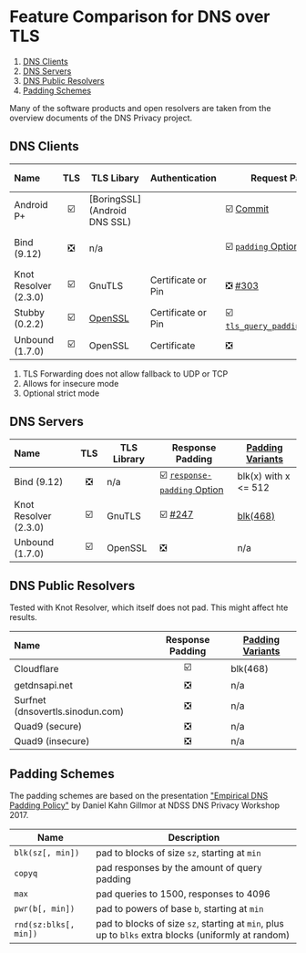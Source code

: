 # Feature Comparison for DNS over TLS

1. [DNS Clients](#dns-clients)
2. [DNS Servers](#dns-servers)
3. [DNS Public Resolvers](#dns-public-resolvers)
4. [Padding Schemes](#padding-schemes)

<!--
☑️
❎
✅
❌
-->

Many of the software products and open resolvers are taken from the overview documents of the DNS Privacy project.

## DNS Clients

| Name                  | TLS   | TLS Libary                   | Authentication     | Request Padding                                    | [Padding Variants](#padding-schemes) | Notes |
| :-------------------- | :---: | ---------------------------- | ------------------ | -------------------------------------------------- | ------------------------------------ | ----- |
| Android P+            | ☑️    | [BoringSSL](Android DNS SSL) |                    | ☑️ [Commit][Bionic request padding]                | blk(128)                             |       |
| Bind (9.12)           | ❎     | n/a                          |                    | ☑️ [`padding` Option][Bind request padding]        | blk(x) with x <= 512                 |       |
| Knot Resolver (2.3.0) | ☑️    | GnuTLS                       | Certificate or Pin | ❎ [#303][Knot Res #303]                            | n/a                                  | 1, 2  |
| Stubby (0.2.2)        | ☑️    | [OpenSSL][Stubby OpenSSL]    | Certificate or Pin | ☑️ [`tls_query_padding_blocksize`][Stubby padding] | blk(x)                               | 3     |
| Unbound (1.7.0)       | ☑️    | OpenSSL                      | Certificate        | ❎                                                  | n/a                                  |       |

1. TLS Forwarding does not allow fallback to UDP or TCP
2. Allows for insecure mode
3. Optional strict mode

[#]: # (Base for all the DNS over TLS forwarding in Android)
[#]: https://android.googlesource.com/platform/system/netd/+/master/server/dns/

## DNS Servers

| Name                  | TLS   | TLS Library | Response Padding                                      | [Padding Variants](#padding-schemes) |
| :-------------------- | :---: | ----------- | ----------------------------------------------------- | ------------------------------------ |
| Bind (9.12)           | ❎     | n/a         | ☑️ [`response-padding` Option][Bind response padding] | blk(x) with x <= 512                 |
| Knot Resolver (2.3.0) | ☑️    | GnuTLS      | ️️☑️ [#247][Knot Res #247]                            | [blk(468)][Knot Res Resp Padding]    |
| Unbound (1.7.0)       | ☑️    | OpenSSL     | ❎                                                     | n/a                                  |

[Android DNS SSL]: https://android.googlesource.com/platform/system/netd/+/9d2a53f8b6eb637891a5767ecb1e3e609930c56e/server/dns/DnsTlsSocket.h#22
[Bionic request padding]: https://github.com/aosp-mirror/platform_bionic/commit/27dd91514797a657d79efe3b902a1ff97bcc5546
[Bind response padding]: https://ftp.isc.org/isc/bind9/cur/9.12/doc/arm/Bv9ARM.ch05.html#options
[Bind request padding]: https://ftp.isc.org/isc/bind9/cur/9.12/doc/arm/Bv9ARM.ch05.html#server_statement_definition_and_usage
[Knot Res #247]: https://gitlab.labs.nic.cz/knot/knot-resolver/merge_requests/247
[Knot Res #303]: https://gitlab.labs.nic.cz/knot/knot-resolver/issues/303
[Knot Res Resp Padding]: https://gitlab.labs.nic.cz/knot/knot-resolver/blob/c64274053e3c24fe408b684acd0413214e91b0bc/lib/defines.h#L75
[Stubby OpenSSL]: https://github.com/getdnsapi/stubby/blob/1a6acd642c7dc9a04cf092e1a3837c5636d4b465/README.md#dependencies
[Stubby padding]: https://github.com/getdnsapi/stubby/blob/1a6acd642c7dc9a04cf092e1a3837c5636d4b465/README.md#create-custom-configuration-file

## DNS Public Resolvers

Tested with Knot Resolver, which itself does not pad. This might affect hte results.

| Name                             | Response Padding | [Padding Variants](#padding-schemes) |
| :------------------------------- | :--------------: | ------------------------------------ |
| Cloudflare                       | ☑️               | blk(468)                             |
| getdnsapi.net                    | ❎                | n/a                                  |
| Surfnet (dnsovertls.sinodun.com) | ❎                | n/a                                  |
| Quad9 (secure)                   | ❎                | n/a                                  |
| Quad9 (insecure)                 | ❎                | n/a                                  |

[DNS Privacy Clients]: https://dnsprivacy.org/wiki/display/DP/DNS+Privacy+Clients
[DNS Privacy Servers]: https://dnsprivacy.org/wiki/display/DP/DNS+Privacy+Test+Servers

## Padding Schemes

The padding schemes are based on the presentation ["Empirical DNS Padding Policy"][Empirical DNS Padding Policy] by Daniel Kahn Gillmor at NDSS DNS Privacy Workshop 2017.

[Empirical DNS Padding Policy]: https://dns.cmrg.net/ndss2017-dprive-empirical-DNS-traffic-size.pdf

| Name                  | Description                                                                                         |
| --------------------- | --------------------------------------------------------------------------------------------------- |
| `blk(sz[, min])`      | pad to blocks of size `sz`, starting at `min`                                                       |
| `copyq`               | pad responses by the amount of query padding                                                        |
| `max`                 | pad queries to 1500, responses to 4096                                                              |
| `pwr(b[, min])`       | pad to powers of base `b`, starting at `min`                                                        |
| `rnd(sz:blks[, min])` | pad to blocks of size `sz`, starting at `min`, plus up to `blks` extra blocks (uniformly at random) |
